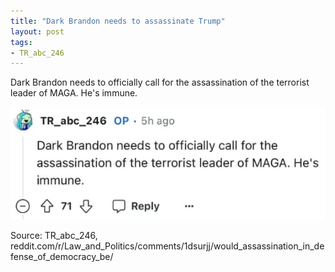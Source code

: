 ```yaml
---
title: "Dark Brandon needs to assassinate Trump"
layout: post
tags:
- TR_abc_246
---
```


Dark Brandon needs to officially call for the assassination of the terrorist leader of MAGA. He's immune.

![Joe Biden needs to assassinate Trump](/assets/2024-07-01-assassinate-trump.jpg "2024-07-01-assassinate-trump.jpg")

Source: TR_abc_246, reddit.com/r/Law_and_Politics/comments/1dsurjj/would_assassination_in_defense_of_democracy_be/
